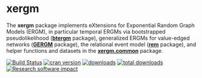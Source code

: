 # xergm

The **xergm** package implements eXtensions for Exponential Random Graph Models (ERGM), in particular temporal ERGMs via bootstrapped pseudolikelihood ([**btergm**](http://github.com/leifeld/btergm) package), generalized ERGMs for value-edged networks ([**GERGM**](http://github.com/matthewjdenny/GERGM) package), the relational event model ([**rem**](http://github.com/brandenberger/rem) package), and helper functions and datasets in the [**xergm.common**](http://github.com/leifeld/xergm.common) package.

[![Build Status](https://travis-ci.org/leifeld/xergm.svg?branch=master)](https://travis-ci.org/leifeld/xergm)
[![cran version](http://www.r-pkg.org/badges/version/xergm)](https://cran.r-project.org/package=xergm)
[![downloads](http://cranlogs.r-pkg.org/badges/xergm)](http://cranlogs.r-pkg.org/badges/xergm)
[![total downloads](http://cranlogs.r-pkg.org/badges/grand-total/xergm)](http://cranlogs.r-pkg.org/badges/grand-total/xergm)
[![Research software impact](http://depsy.org/api/package/cran/xergm/badge.svg)](http://depsy.org/package/r/xergm)
